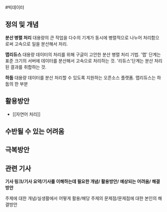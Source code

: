 #빅데이터 

## 정의 및 개념

**분산 병렬 처리**
대용량의 큰 작업을 다수의 기계가 동시에 병렬적으로 나누어 처리함으로써 고속으로 일을 분산해서 처리.

**맵리듀스**
대용량 데이터의 처리를 위해 구글이 고안한 분산 병렬 처리 기법.
'맵' 단계는 표준 크기의 서버에 데이터를 분산해서 고속으로 처리하는 것.
'리듀스'단계는 분산 처리된 결과를 취합하는 것.

**하둡**
대용량 데이터를 분산 처리할 수 있도록 지원하는 오픈소스 플랫폼.
맵리듀스는 하둡의 한 부분

## 활용방안
- [[자연어 처리]]

## 수반될 수 있는 어려움

## 극복방안

## 관련 기사

**기사 링크/기사 요약/기사를 이해하는데 필요한 개념/ 활용방안/ 예상되는 어려움/ 해결 방안**


주제에 대한 개념/실생활에서 어떻게 활용/해당 주제의 문제점/문제점에 대한 본인의 해결방안